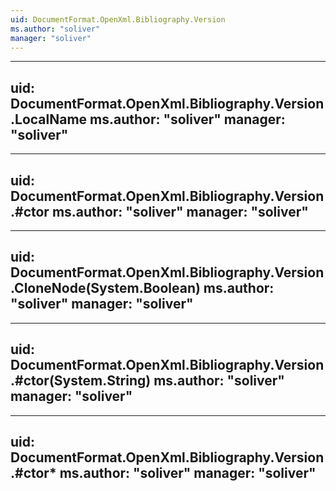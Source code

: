 ```yaml
---
uid: DocumentFormat.OpenXml.Bibliography.Version
ms.author: "soliver"
manager: "soliver"
---
```


---
uid: DocumentFormat.OpenXml.Bibliography.Version.LocalName
ms.author: "soliver"
manager: "soliver"
---

---
uid: DocumentFormat.OpenXml.Bibliography.Version.#ctor
ms.author: "soliver"
manager: "soliver"
---

---
uid: DocumentFormat.OpenXml.Bibliography.Version.CloneNode(System.Boolean)
ms.author: "soliver"
manager: "soliver"
---

---
uid: DocumentFormat.OpenXml.Bibliography.Version.#ctor(System.String)
ms.author: "soliver"
manager: "soliver"
---

---
uid: DocumentFormat.OpenXml.Bibliography.Version.#ctor*
ms.author: "soliver"
manager: "soliver"
---
